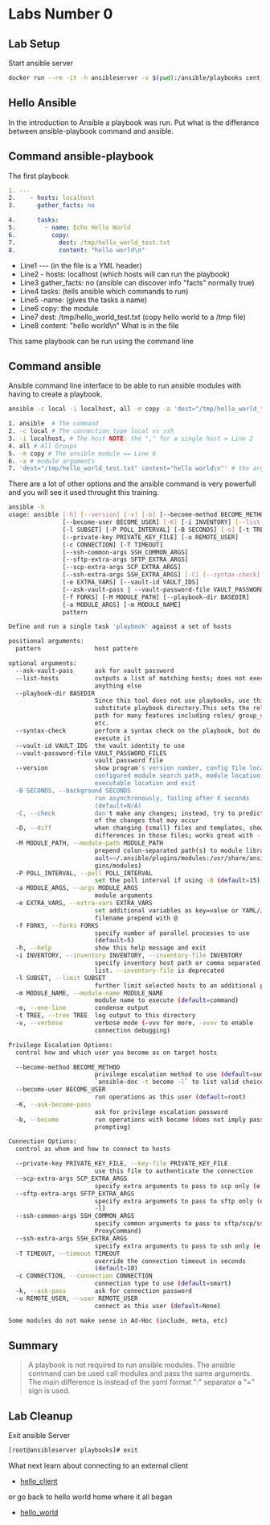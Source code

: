 # Labs Number 0 

## Lab Setup

Start ansible server

```bash
docker run --rm -it -h ansibleserver -v $(pwd):/ansible/playbooks cent_ansible bash
```

## Hello Ansible

In the introduction to Ansible a playbook was run.  Put what is the differance between ansible-playbook command and ansible.

## Command ansible-playbook

The first playbook 

```yaml
1. ---
2.    - hosts: localhost
3.      gather_facts: no

4.      tasks:
5.        - name: Echo Hello World
6.          copy: 
7.            dest: /tmp/hello_world_test.txt
8.            content: "hello world\n" 

```

* Line1 --- (in the file is a YML header)
* Line2 - hosts: localhost (which hosts will can run the playbook)
* Line3 gather_facts: no (ansible can discover info "facts" normally true)
* Line4 tasks: (tells ansible which commands to run)
* Line5 -name: (gives the tasks a name)
* Line6 copy: the module
* Line7 dest: /tmp/hello_world_test.txt (copy hello world to a /tmp file)
* Line8 content: "hello world\n" What is in the file

This same playbook can be run using the command line

## Command ansible

Ansible command line interface to be able to run ansible modules with having to create a playbook.


```bash
ansible -c local -i localhost, all -m copy -a 'dest="/tmp/hello_world_test.txt" content="hello world\n"'
```

```bash
1. ansible  # The command
2. -c local # The connection type local vs ssh
3. -i localhost, # The host NOTE; the "," for a single host = Line 2
4. all # All Groups
5. -m copy # The ansible module == Line 6
6. -a # module arguments 
7. 'dest="/tmp/hello_world_test.txt" content="hello world\n"' # the arguments = line 7 and 8 combined

```

There are a lot of other options and the ansible command is very powerfull and you will see it used throught this training.

```bash
ansible -h
usage: ansible [-h] [--version] [-v] [-b] [--become-method BECOME_METHOD]
               [--become-user BECOME_USER] [-K] [-i INVENTORY] [--list-hosts]
               [-l SUBSET] [-P POLL_INTERVAL] [-B SECONDS] [-o] [-t TREE] [-k]
               [--private-key PRIVATE_KEY_FILE] [-u REMOTE_USER]
               [-c CONNECTION] [-T TIMEOUT]
               [--ssh-common-args SSH_COMMON_ARGS]
               [--sftp-extra-args SFTP_EXTRA_ARGS]
               [--scp-extra-args SCP_EXTRA_ARGS]
               [--ssh-extra-args SSH_EXTRA_ARGS] [-C] [--syntax-check] [-D]
               [-e EXTRA_VARS] [--vault-id VAULT_IDS]
               [--ask-vault-pass | --vault-password-file VAULT_PASSWORD_FILES]
               [-f FORKS] [-M MODULE_PATH] [--playbook-dir BASEDIR]
               [-a MODULE_ARGS] [-m MODULE_NAME]
               pattern

Define and run a single task 'playbook' against a set of hosts

positional arguments:
  pattern               host pattern

optional arguments:
  --ask-vault-pass      ask for vault password
  --list-hosts          outputs a list of matching hosts; does not execute
                        anything else
  --playbook-dir BASEDIR
                        Since this tool does not use playbooks, use this as a
                        substitute playbook directory.This sets the relative
                        path for many features including roles/ group_vars/
                        etc.
  --syntax-check        perform a syntax check on the playbook, but do not
                        execute it
  --vault-id VAULT_IDS  the vault identity to use
  --vault-password-file VAULT_PASSWORD_FILES
                        vault password file
  --version             show program's version number, config file location,
                        configured module search path, module location,
                        executable location and exit
  -B SECONDS, --background SECONDS
                        run asynchronously, failing after X seconds
                        (default=N/A)
  -C, --check           don't make any changes; instead, try to predict some
                        of the changes that may occur
  -D, --diff            when changing (small) files and templates, show the
                        differences in those files; works great with --check
  -M MODULE_PATH, --module-path MODULE_PATH
                        prepend colon-separated path(s) to module library (def
                        ault=~/.ansible/plugins/modules:/usr/share/ansible/plu
                        gins/modules)
  -P POLL_INTERVAL, --poll POLL_INTERVAL
                        set the poll interval if using -B (default=15)
  -a MODULE_ARGS, --args MODULE_ARGS
                        module arguments
  -e EXTRA_VARS, --extra-vars EXTRA_VARS
                        set additional variables as key=value or YAML/JSON, if
                        filename prepend with @
  -f FORKS, --forks FORKS
                        specify number of parallel processes to use
                        (default=5)
  -h, --help            show this help message and exit
  -i INVENTORY, --inventory INVENTORY, --inventory-file INVENTORY
                        specify inventory host path or comma separated host
                        list. --inventory-file is deprecated
  -l SUBSET, --limit SUBSET
                        further limit selected hosts to an additional pattern
  -m MODULE_NAME, --module-name MODULE_NAME
                        module name to execute (default=command)
  -o, --one-line        condense output
  -t TREE, --tree TREE  log output to this directory
  -v, --verbose         verbose mode (-vvv for more, -vvvv to enable
                        connection debugging)

Privilege Escalation Options:
  control how and which user you become as on target hosts

  --become-method BECOME_METHOD
                        privilege escalation method to use (default=sudo), use
                        `ansible-doc -t become -l` to list valid choices.
  --become-user BECOME_USER
                        run operations as this user (default=root)
  -K, --ask-become-pass
                        ask for privilege escalation password
  -b, --become          run operations with become (does not imply password
                        prompting)

Connection Options:
  control as whom and how to connect to hosts

  --private-key PRIVATE_KEY_FILE, --key-file PRIVATE_KEY_FILE
                        use this file to authenticate the connection
  --scp-extra-args SCP_EXTRA_ARGS
                        specify extra arguments to pass to scp only (e.g. -l)
  --sftp-extra-args SFTP_EXTRA_ARGS
                        specify extra arguments to pass to sftp only (e.g. -f,
                        -l)
  --ssh-common-args SSH_COMMON_ARGS
                        specify common arguments to pass to sftp/scp/ssh (e.g.
                        ProxyCommand)
  --ssh-extra-args SSH_EXTRA_ARGS
                        specify extra arguments to pass to ssh only (e.g. -R)
  -T TIMEOUT, --timeout TIMEOUT
                        override the connection timeout in seconds
                        (default=10)
  -c CONNECTION, --connection CONNECTION
                        connection type to use (default=smart)
  -k, --ask-pass        ask for connection password
  -u REMOTE_USER, --user REMOTE_USER
                        connect as this user (default=None)

Some modules do not make sense in Ad-Hoc (include, meta, etc)
```

## Summary

> A playbook is not required to run ansible modules.  The ansible command can be used call modules and pass the same arguments. The main difference is instead of the yaml format ":" separator a "=" sign is used.

## Lab Cleanup 

Exit ansible Server

```bash
[root@ansibleserver playbooks]# exit 
```

What next learn about connecting to an external client

* [hello_client](../1.hello_client/README.md)

or go back to hello world home where it all began

* [hello_world](/)
